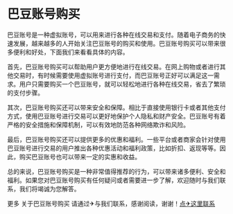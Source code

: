 # 巴豆账号购买

巴豆账号是一种虚拟账号，可以用来进行各种在线交易和支付。随着电子商务的快速发展，越来越多的人开始关注巴豆账号的购买和使用。巴豆账号购买可以带来很多便利和好处，下面我们来看看具体的内容。

首先，巴豆账号购买可以帮助用户更方便地进行在线交易。在网上购物或者进行其他交易时，有时候需要使用虚拟账号进行支付，而巴豆账号正好可以满足这一需求。用户只需要购买一个巴豆账号，就可以轻松地进行各种在线交易，省去了繁琐的支付步骤。

其次，巴豆账号购买还可以带来安全和保障。相比于直接使用银行卡或者其他支付方式，使用巴豆账号进行交易可以更好地保护个人隐私和财产安全。巴豆账号有着严格的安全措施和保障机制，可以有效地防范各种网络欺诈和风险。

最后，巴豆账号购买还可以提供更多的优惠和福利。一些平台或者商家会针对使用巴豆账号进行交易的用户推出各种优惠活动和福利政策，比如折扣、返现等等。因此，购买巴豆账号也可以带来一定的实惠和收益。

总的来说，巴豆账号购买是一种非常值得推荐的行为，可以带来诸多便利、安全和福利。如果您对巴豆账号购买有任何疑问或者需要进一步了解，欢迎随时与我们联系，我们将竭诚为您解答。

更多 关于巴豆账号购买 请通过✈与我们联系，感谢阅读，谢谢！[点✈这里联系](https://add.k02.cc)